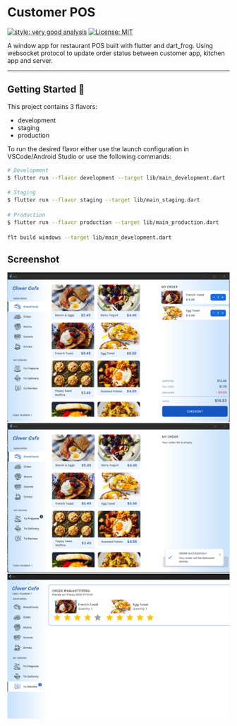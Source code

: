 # Customer POS
[![style: very good analysis][very_good_analysis_badge]][very_good_analysis_link]
[![License: MIT][license_badge]][license_link]

A window app for restaurant POS built with flutter and dart_frog. Using websocket protocol to update order status between customer app, kitchen app and server.

---

## Getting Started 🚀

This project contains 3 flavors:

- development
- staging
- production

To run the desired flavor either use the launch configuration in VSCode/Android Studio or use the following commands:

```sh
# Development
$ flutter run --flavor development --target lib/main_development.dart

# Staging
$ flutter run --flavor staging --target lib/main_staging.dart

# Production
$ flutter run --flavor production --target lib/main_production.dart

flt build windows --target lib/main_development.dart
```

## Screenshot
![Screenshot](./screenshot/dat%20mon.png)
![Screenshot](./screenshot/dat%20mon%20thanh%20cong.png) 
![Screenshot](./screenshot/review.png)

[coverage_badge]: coverage_badge.svg
[flutter_localizations_link]: https://api.flutter.dev/flutter/flutter_localizations/flutter_localizations-library.html
[internationalization_link]: https://flutter.dev/docs/development/accessibility-and-localization/internationalization
[license_badge]: https://img.shields.io/badge/license-MIT-blue.svg
[license_link]: https://opensource.org/licenses/MIT
[very_good_analysis_badge]: https://img.shields.io/badge/style-very_good_analysis-B22C89.svg
[very_good_analysis_link]: https://pub.dev/packages/very_good_analysis
[very_good_cli_link]: https://github.com/VeryGoodOpenSource/very_good_cli
